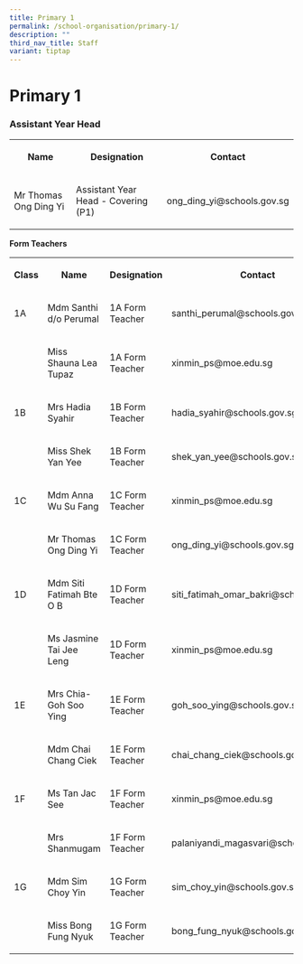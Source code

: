 ```yaml
---
title: Primary 1
permalink: /school-organisation/primary-1/
description: ""
third_nav_title: Staff
variant: tiptap
---
```

<h1><strong>Primary 1</strong></h1>
<h3>Assistant Year Head</h3>
<table style="minWidth: 75px">
<colgroup>
<col>
<col>
<col>
</colgroup>
<tbody>
<tr>
<th rowspan="1" colspan="1">
<p>Name</p>
</th>
<th rowspan="1" colspan="1">
<p>Designation</p>
</th>
<th rowspan="1" colspan="1">
<p>Contact</p>
</th>
</tr>
<tr>
<td rowspan="1" colspan="1">
<p>Mr Thomas Ong Ding Yi</p>
</td>
<td rowspan="1" colspan="1">
<p>Assistant Year Head - Covering (P1)</p>
</td>
<td rowspan="1" colspan="1">
<p>ong_ding_yi@schools.gov.sg</p>
</td>
</tr>
</tbody>
</table>
<p><strong>Form Teachers</strong>
</p>
<table style="minWidth: 100px">
<colgroup>
<col>
<col>
<col>
<col>
</colgroup>
<tbody>
<tr>
<th rowspan="1" colspan="1">
<p>Class</p>
</th>
<th rowspan="1" colspan="1">
<p>Name</p>
</th>
<th rowspan="1" colspan="1">
<p>Designation</p>
</th>
<th rowspan="1" colspan="1">
<p>Contact</p>
</th>
</tr>
<tr>
<td rowspan="1" colspan="1">
<p>1A</p>
</td>
<td rowspan="1" colspan="1">
<p>Mdm Santhi d/o Perumal</p>
</td>
<td rowspan="1" colspan="1">
<p>1A Form Teacher</p>
</td>
<td rowspan="1" colspan="1">
<p>santhi_perumal@schools.gov.sg</p>
</td>
</tr>
<tr>
<td rowspan="1" colspan="1">
<p></p>
</td>
<td rowspan="1" colspan="1">
<p>Miss Shauna Lea Tupaz</p>
</td>
<td rowspan="1" colspan="1">
<p>1A Form Teacher</p>
</td>
<td rowspan="1" colspan="1">
<p>xinmin_ps@moe.edu.sg</p>
</td>
</tr>
<tr>
<td rowspan="1" colspan="1">
<p>1B</p>
</td>
<td rowspan="1" colspan="1">
<p>Mrs Hadia Syahir</p>
</td>
<td rowspan="1" colspan="1">
<p>1B Form Teacher</p>
</td>
<td rowspan="1" colspan="1">
<p>hadia_syahir@schools.gov.sg</p>
</td>
</tr>
<tr>
<td rowspan="1" colspan="1">
<p></p>
</td>
<td rowspan="1" colspan="1">
<p>Miss Shek Yan Yee&nbsp;</p>
</td>
<td rowspan="1" colspan="1">
<p>1B Form Teacher</p>
</td>
<td rowspan="1" colspan="1">
<p>shek_yan_yee@schools.gov.sg</p>
</td>
</tr>
<tr>
<td rowspan="1" colspan="1">
<p>1C</p>
</td>
<td rowspan="1" colspan="1">
<p>Mdm Anna Wu Su Fang</p>
</td>
<td rowspan="1" colspan="1">
<p>1C Form Teacher</p>
</td>
<td rowspan="1" colspan="1">
<p>xinmin_ps@moe.edu.sg</p>
</td>
</tr>
<tr>
<td rowspan="1" colspan="1">
<p></p>
</td>
<td rowspan="1" colspan="1">
<p>Mr Thomas Ong Ding Yi</p>
</td>
<td rowspan="1" colspan="1">
<p>1C Form Teacher</p>
</td>
<td rowspan="1" colspan="1">
<p>ong_ding_yi@schools.gov.sg</p>
</td>
</tr>
<tr>
<td rowspan="1" colspan="1">
<p>1D</p>
</td>
<td rowspan="1" colspan="1">
<p>Mdm Siti Fatimah Bte O B</p>
</td>
<td rowspan="1" colspan="1">
<p>1D Form Teacher</p>
</td>
<td rowspan="1" colspan="1">
<p>siti_fatimah_omar_bakri@schools.gov.sg</p>
</td>
</tr>
<tr>
<td rowspan="1" colspan="1">
<p></p>
</td>
<td rowspan="1" colspan="1">
<p>Ms Jasmine Tai Jee Leng</p>
</td>
<td rowspan="1" colspan="1">
<p>1D Form Teacher</p>
</td>
<td rowspan="1" colspan="1">
<p>xinmin_ps@moe.edu.sg</p>
</td>
</tr>
<tr>
<td rowspan="1" colspan="1">
<p>1E</p>
</td>
<td rowspan="1" colspan="1">
<p>Mrs Chia-Goh Soo Ying</p>
</td>
<td rowspan="1" colspan="1">
<p>1E Form Teacher</p>
</td>
<td rowspan="1" colspan="1">
<p>goh_soo_ying@schools.gov.sg</p>
</td>
</tr>
<tr>
<td rowspan="1" colspan="1">
<p></p>
</td>
<td rowspan="1" colspan="1">
<p>Mdm Chai Chang Ciek</p>
</td>
<td rowspan="1" colspan="1">
<p>1E Form Teacher</p>
</td>
<td rowspan="1" colspan="1">
<p>chai_chang_ciek@schools.gov.sg</p>
</td>
</tr>
<tr>
<td rowspan="1" colspan="1">
<p>1F</p>
</td>
<td rowspan="1" colspan="1">
<p>Ms Tan Jac See</p>
</td>
<td rowspan="1" colspan="1">
<p>1F Form Teacher</p>
</td>
<td rowspan="1" colspan="1">
<p>xinmin_ps@moe.edu.sg</p>
</td>
</tr>
<tr>
<td rowspan="1" colspan="1">
<p></p>
</td>
<td rowspan="1" colspan="1">
<p>Mrs Shanmugam</p>
</td>
<td rowspan="1" colspan="1">
<p>1F Form Teacher</p>
</td>
<td rowspan="1" colspan="1">
<p>palaniyandi_magasvari@schools.gov.sg</p>
</td>
</tr>
<tr>
<td rowspan="1" colspan="1">
<p>1G</p>
</td>
<td rowspan="1" colspan="1">
<p>Mdm Sim Choy Yin</p>
</td>
<td rowspan="1" colspan="1">
<p>1G Form Teacher</p>
</td>
<td rowspan="1" colspan="1">
<p>sim_choy_yin@schools.gov.sg</p>
</td>
</tr>
<tr>
<td rowspan="1" colspan="1">
<p></p>
</td>
<td rowspan="1" colspan="1">
<p>Miss Bong Fung Nyuk</p>
</td>
<td rowspan="1" colspan="1">
<p>1G Form Teacher</p>
</td>
<td rowspan="1" colspan="1">
<p>bong_fung_nyuk@schools.gov.sg</p>
</td>
</tr>
</tbody>
</table>
<p></p>